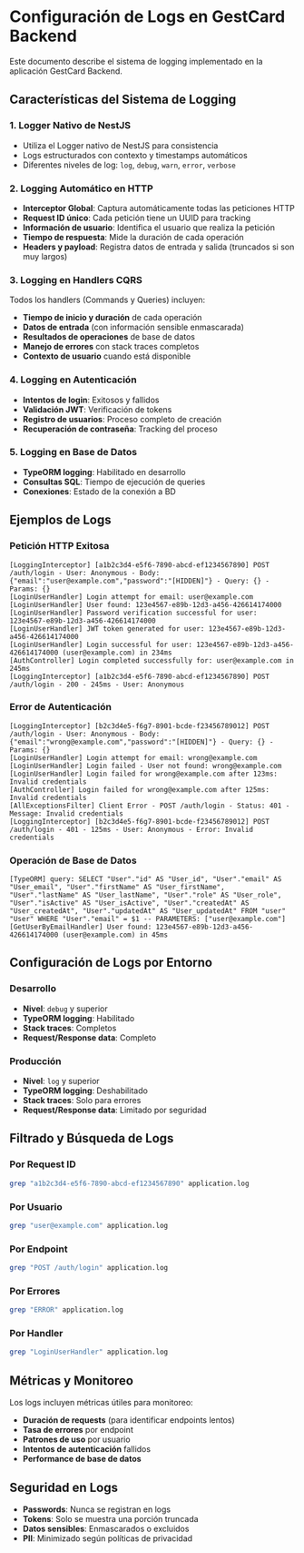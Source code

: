 # Configuración de Logs en GestCard Backend

Este documento describe el sistema de logging implementado en la aplicación GestCard Backend.

## Características del Sistema de Logging

### 1. Logger Nativo de NestJS
- Utiliza el Logger nativo de NestJS para consistencia
- Logs estructurados con contexto y timestamps automáticos
- Diferentes niveles de log: `log`, `debug`, `warn`, `error`, `verbose`

### 2. Logging Automático en HTTP
- **Interceptor Global**: Captura automáticamente todas las peticiones HTTP
- **Request ID único**: Cada petición tiene un UUID para tracking
- **Información de usuario**: Identifica el usuario que realiza la petición
- **Tiempo de respuesta**: Mide la duración de cada operación
- **Headers y payload**: Registra datos de entrada y salida (truncados si son muy largos)

### 3. Logging en Handlers CQRS
Todos los handlers (Commands y Queries) incluyen:
- **Tiempo de inicio y duración** de cada operación
- **Datos de entrada** (con información sensible enmascarada)
- **Resultados de operaciones** de base de datos
- **Manejo de errores** con stack traces completos
- **Contexto de usuario** cuando está disponible

### 4. Logging en Autenticación
- **Intentos de login**: Exitosos y fallidos
- **Validación JWT**: Verificación de tokens
- **Registro de usuarios**: Proceso completo de creación
- **Recuperación de contraseña**: Tracking del proceso

### 5. Logging en Base de Datos
- **TypeORM logging**: Habilitado en desarrollo
- **Consultas SQL**: Tiempo de ejecución de queries
- **Conexiones**: Estado de la conexión a BD

## Ejemplos de Logs

### Petición HTTP Exitosa
```
[LoggingInterceptor] [a1b2c3d4-e5f6-7890-abcd-ef1234567890] POST /auth/login - User: Anonymous - Body: {"email":"user@example.com","password":"[HIDDEN]"} - Query: {} - Params: {}
[LoginUserHandler] Login attempt for email: user@example.com
[LoginUserHandler] User found: 123e4567-e89b-12d3-a456-426614174000
[LoginUserHandler] Password verification successful for user: 123e4567-e89b-12d3-a456-426614174000
[LoginUserHandler] JWT token generated for user: 123e4567-e89b-12d3-a456-426614174000
[LoginUserHandler] Login successful for user: 123e4567-e89b-12d3-a456-426614174000 (user@example.com) in 234ms
[AuthController] Login completed successfully for: user@example.com in 245ms
[LoggingInterceptor] [a1b2c3d4-e5f6-7890-abcd-ef1234567890] POST /auth/login - 200 - 245ms - User: Anonymous
```

### Error de Autenticación
```
[LoggingInterceptor] [b2c3d4e5-f6g7-8901-bcde-f23456789012] POST /auth/login - User: Anonymous - Body: {"email":"wrong@example.com","password":"[HIDDEN]"} - Query: {} - Params: {}
[LoginUserHandler] Login attempt for email: wrong@example.com
[LoginUserHandler] Login failed - User not found: wrong@example.com
[LoginUserHandler] Login failed for wrong@example.com after 123ms: Invalid credentials
[AuthController] Login failed for wrong@example.com after 125ms: Invalid credentials
[AllExceptionsFilter] Client Error - POST /auth/login - Status: 401 - Message: Invalid credentials
[LoggingInterceptor] [b2c3d4e5-f6g7-8901-bcde-f23456789012] POST /auth/login - 401 - 125ms - User: Anonymous - Error: Invalid credentials
```

### Operación de Base de Datos
```
[TypeORM] query: SELECT "User"."id" AS "User_id", "User"."email" AS "User_email", "User"."firstName" AS "User_firstName", "User"."lastName" AS "User_lastName", "User"."role" AS "User_role", "User"."isActive" AS "User_isActive", "User"."createdAt" AS "User_createdAt", "User"."updatedAt" AS "User_updatedAt" FROM "user" "User" WHERE "User"."email" = $1 -- PARAMETERS: ["user@example.com"]
[GetUserByEmailHandler] User found: 123e4567-e89b-12d3-a456-426614174000 (user@example.com) in 45ms
```

## Configuración de Logs por Entorno

### Desarrollo
- **Nivel**: `debug` y superior
- **TypeORM logging**: Habilitado
- **Stack traces**: Completos
- **Request/Response data**: Completo

### Producción
- **Nivel**: `log` y superior
- **TypeORM logging**: Deshabilitado
- **Stack traces**: Solo para errores
- **Request/Response data**: Limitado por seguridad

## Filtrado y Búsqueda de Logs

### Por Request ID
```bash
grep "a1b2c3d4-e5f6-7890-abcd-ef1234567890" application.log
```

### Por Usuario
```bash
grep "user@example.com" application.log
```

### Por Endpoint
```bash
grep "POST /auth/login" application.log
```

### Por Errores
```bash
grep "ERROR" application.log
```

### Por Handler
```bash
grep "LoginUserHandler" application.log
```

## Métricas y Monitoreo

Los logs incluyen métricas útiles para monitoreo:
- **Duración de requests** (para identificar endpoints lentos)
- **Tasa de errores** por endpoint
- **Patrones de uso** por usuario
- **Intentos de autenticación** fallidos
- **Performance de base de datos**

## Seguridad en Logs

- **Passwords**: Nunca se registran en logs
- **Tokens**: Solo se muestra una porción truncada
- **Datos sensibles**: Enmascarados o excluidos
- **PII**: Minimizado según políticas de privacidad
